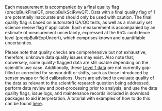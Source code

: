 Each measurement is accompanied by a final quality flag (precipBulkFinalQF, precipBulkSciRvwQF). Data with a final quality flag of 1 are potentially inaccurate and should only be used with caution. The final quality flag is based on automated QA/QC tests, as well as a manually set science review flag if applicable. Each measurement is accompanied by an estimate of measurement uncertainty, expressed at the 95% confidence level (precipBulkExpUncert), which comprises known and quantifiable uncertainties.

Please note that quality checks are comprehensive but not exhaustive; therefore, unknown data quality issues may exist. Also note that, conversely, some quality-flagged data are still usable depending on the scientific use case. Additionally, these [Level 1 data](https://www.neonscience.org/data-samples/data-management/data-processing) are not currently gap-filled or corrected for sensor drift or shifts, such as those introduced by sensor swaps or field calibrations. Users are advised to evaluate quality of the data as relevant to the scientific research question being addressed, perform data review and post-processing prior to analysis, and use the data quality flags, issue logs, and maintenance records included in download packages to aid interpretation. A tutorial with examples of how to do this can be found [here](https://www.neonscience.org/resources/learning-hub/tutorials/clean-neon-ais-data).
